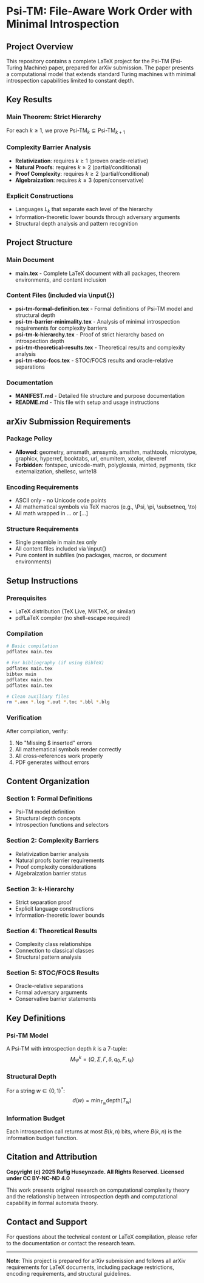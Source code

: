 # Psi-TM: File-Aware Work Order with Minimal Introspection

## Project Overview

This repository contains a complete LaTeX project for the Psi-TM (Psi-Turing Machine) paper, prepared for arXiv submission. The paper presents a computational model that extends standard Turing machines with minimal introspection capabilities limited to constant depth.

## Key Results

### Main Theorem: Strict Hierarchy
For each $k \geq 1$, we prove $\text{Psi-TM}_k \subsetneq \text{Psi-TM}_{k+1}$

### Complexity Barrier Analysis
- **Relativization**: requires $k \geq 1$ (proven oracle-relative)
- **Natural Proofs**: requires $k \geq 2$ (partial/conditional)
- **Proof Complexity**: requires $k \geq 2$ (partial/conditional)
- **Algebraization**: requires $k \geq 3$ (open/conservative)

### Explicit Constructions
- Languages $L_k$ that separate each level of the hierarchy
- Information-theoretic lower bounds through adversary arguments
- Structural depth analysis and pattern recognition

## Project Structure

### Main Document
- **main.tex** - Complete LaTeX document with all packages, theorem environments, and content inclusion

### Content Files (included via \input{})
- **psi-tm-formal-definition.tex** - Formal definitions of Psi-TM model and structural depth
- **psi-tm-barrier-minimality.tex** - Analysis of minimal introspection requirements for complexity barriers
- **psi-tm-k-hierarchy.tex** - Proof of strict hierarchy based on introspection depth
- **psi-tm-theoretical-results.tex** - Theoretical results and complexity analysis
- **psi-tm-stoc-focs.tex** - STOC/FOCS results and oracle-relative separations

### Documentation
- **MANIFEST.md** - Detailed file structure and purpose documentation
- **README.md** - This file with setup and usage instructions

## arXiv Submission Requirements

### Package Policy
- **Allowed**: geometry, amsmath, amssymb, amsthm, mathtools, microtype, graphicx, hyperref, booktabs, url, enumitem, xcolor, cleveref
- **Forbidden**: fontspec, unicode-math, polyglossia, minted, pygments, tikz externalization, shellesc, write18

### Encoding Requirements
- ASCII only - no Unicode code points
- All mathematical symbols via TeX macros (e.g., \Psi, \pi, \subsetneq, \to)
- All math wrapped in $...$ or \[...\]

### Structure Requirements
- Single preamble in main.tex only
- All content files included via \input{}
- Pure content in subfiles (no packages, macros, or document environments)

## Setup Instructions

### Prerequisites
- LaTeX distribution (TeX Live, MiKTeX, or similar)
- pdfLaTeX compiler (no shell-escape required)

### Compilation
```bash
# Basic compilation
pdflatex main.tex

# For bibliography (if using BibTeX)
pdflatex main.tex
bibtex main
pdflatex main.tex
pdflatex main.tex

# Clean auxiliary files
rm *.aux *.log *.out *.toc *.bbl *.blg
```

### Verification
After compilation, verify:
1. No "Missing $ inserted" errors
2. All mathematical symbols render correctly
3. All cross-references work properly
4. PDF generates without errors

## Content Organization

### Section 1: Formal Definitions
- Psi-TM model definition
- Structural depth concepts
- Introspection functions and selectors

### Section 2: Complexity Barriers
- Relativization barrier analysis
- Natural proofs barrier requirements
- Proof complexity considerations
- Algebraization barrier status

### Section 3: k-Hierarchy
- Strict separation proof
- Explicit language constructions
- Information-theoretic lower bounds

### Section 4: Theoretical Results
- Complexity class relationships
- Connection to classical classes
- Structural pattern analysis

### Section 5: STOC/FOCS Results
- Oracle-relative separations
- Formal adversary arguments
- Conservative barrier statements

## Key Definitions

### Psi-TM Model
A Psi-TM with introspection depth $k$ is a 7-tuple:
$$M_\Psi^k = (Q, \Sigma, \Gamma, \delta, q_0, F, \iota_k)$$

### Structural Depth
For a string $w \in \{0,1\}^*$:
$$d(w) = \min_{T_w} \text{depth}(T_w)$$

### Information Budget
Each introspection call returns at most $B(k,n)$ bits, where $B(k,n)$ is the information budget function.

## Citation and Attribution

**Copyright (c) 2025 Rafig Huseynzade. All Rights Reserved.**
**Licensed under CC BY-NC-ND 4.0**

This work presents original research on computational complexity theory and the relationship between introspection depth and computational capability in formal automata theory.

## Contact and Support

For questions about the technical content or LaTeX compilation, please refer to the documentation or contact the research team.

---

**Note**: This project is prepared for arXiv submission and follows all arXiv requirements for LaTeX documents, including package restrictions, encoding requirements, and structural guidelines.